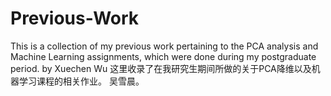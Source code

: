 # Previous-Work
This is a collection of my previous work pertaining to the PCA analysis and Machine Learning assignments, 
which were done during my postgraduate period.
by Xuechen Wu
这里收录了在我研究生期间所做的关于PCA降维以及机器学习课程的相关作业。
吴雪晨。
